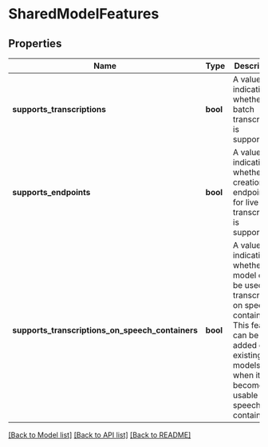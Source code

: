 # SharedModelFeatures

## Properties
Name | Type | Description | Notes
------------ | ------------- | ------------- | -------------
**supports_transcriptions** | **bool** | A value indicating whether batch transcription is supported. | [optional] 
**supports_endpoints** | **bool** | A value indicating whether creation of endpoints for live transcription is supported. | [optional] 
**supports_transcriptions_on_speech_containers** | **bool** | A value indicating whether this model can be used for transcription on speech container. This feature can be added on existing models when it becomes usable on speech container. | [optional] 

[[Back to Model list]](../README.md#documentation-for-models) [[Back to API list]](../README.md#documentation-for-api-endpoints) [[Back to README]](../README.md)

